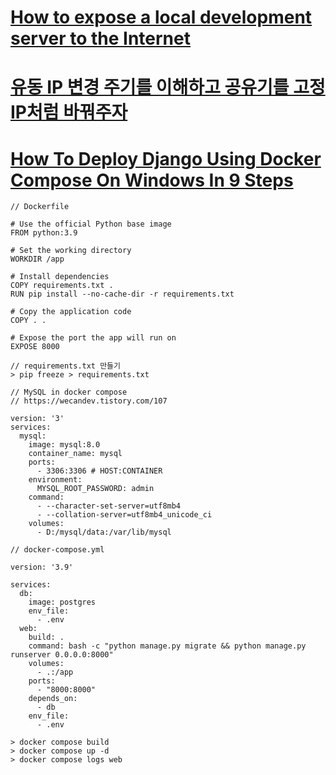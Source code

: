 # [How to expose a local development server to the Internet](https://medium.com/botfuel/how-to-expose-a-local-development-server-to-the-internet-c31532d741cc)

# [유동 IP 변경 주기를 이해하고 공유기를 고정 IP처럼 바꿔주자](https://www.site.ne.kr/%EA%B3%B5%EC%9C%A0%EA%B8%B0-nas-%EC%9C%A0%EB%8F%99-ip-%EA%B3%A0%EC%A0%95-ip-%EB%8F%84%EB%A9%94%EC%9D%B8-ddns/)

# [How To Deploy Django Using Docker Compose On Windows In 9 Steps](https://medium.com/powered-by-django/deploy-django-using-docker-compose-windows-3068f2d981c4)

```
// Dockerfile

# Use the official Python base image
FROM python:3.9

# Set the working directory
WORKDIR /app

# Install dependencies
COPY requirements.txt .
RUN pip install --no-cache-dir -r requirements.txt

# Copy the application code
COPY . .

# Expose the port the app will run on
EXPOSE 8000
```

```
// requirements.txt 만들기
> pip freeze > requirements.txt
```

```
// MySQL in docker compose
// https://wecandev.tistory.com/107

version: '3'
services:
  mysql:
    image: mysql:8.0
    container_name: mysql
    ports:
      - 3306:3306 # HOST:CONTAINER
    environment:
      MYSQL_ROOT_PASSWORD: admin
    command:
      - --character-set-server=utf8mb4
      - --collation-server=utf8mb4_unicode_ci
    volumes:
      - D:/mysql/data:/var/lib/mysql
```

```
// docker-compose.yml

version: '3.9'

services:
  db:
    image: postgres
    env_file:
      - .env
  web:
    build: .
    command: bash -c "python manage.py migrate && python manage.py runserver 0.0.0.0:8000"
    volumes:
      - .:/app
    ports:
      - "8000:8000"
    depends_on:
      - db
    env_file:
      - .env
```

```
> docker compose build
> docker compose up -d
> docker compose logs web
```

